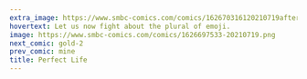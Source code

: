 ```yaml
---
extra_image: https://www.smbc-comics.com/comics/162670316120210719after.png
hovertext: Let us now fight about the plural of emoji.
image: https://www.smbc-comics.com/comics/1626697533-20210719.png
next_comic: gold-2
prev_comic: mine
title: Perfect Life
---
```



